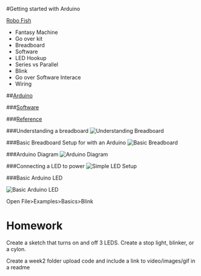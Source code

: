 #Getting started with Arduino

[Robo Fish](https://imgur.com/kMPdz0J)

* Fantasy Machine
* Go over kit
* Breadboard
* Software
* LED Hookup
* Series vs Parallel
* Blink
 * Go over Software Interace
 * Wiring

##[Arduino](https://www.arduino.cc/)

###[Software](https://www.arduino.cc/en/Main/Software)

###[Reference](https://www.arduino.cc/en/Reference/HomePage)

###Understanding a breadboard
![Understanding Breadboard](https://github.com/zevenrodriguez/CIM542-642/blob/master/Breadboard%20examples/breadboardbd.jpg)

###Basic Breadboard Setup for with an Arduino
![Basic Breadboard](https://github.com/zevenrodriguez/CIM542-642/blob/master/Breadboard%20examples/basic%20setup_bb.jpg)

###Arduino Diagram
![Arduino Diagram](https://blog.arduino.cc/wp-content/uploads/2012/05/ArduinoUno_R3_Pinouts_600.png)

###Connecting a LED to power
![Simple LED Setup](https://github.com/zevenrodriguez/CIM542-642/blob/master/Breadboard%20examples/basicLED_bb.jpg)




###Basic Arduino LED

![Basic Arduino LED](https://github.com/zevenrodriguez/CIM542-642/blob/master/Breadboard%20examples/basicLEDArduino_bb.jpg)

Open File>Examples>Basics>Blink

# Homework

Create a sketch that turns on and off 3 LEDS. Create a stop light, blinker, or a cylon.

Create a week2 folder upload code and include a link to video/images/gif in a readme


